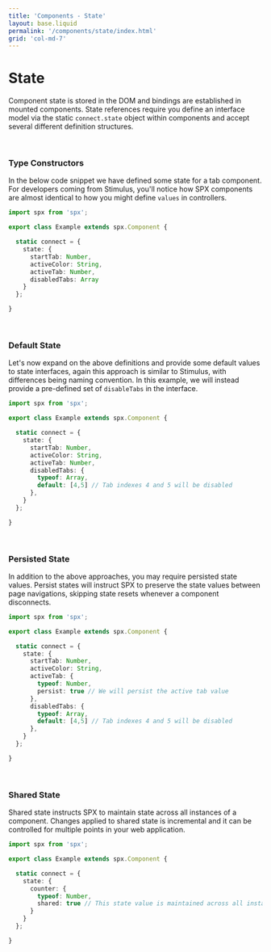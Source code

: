 ```yaml
---
title: 'Components - State'
layout: base.liquid
permalink: '/components/state/index.html'
grid: 'col-md-7'
---
```


# State

Component state is stored in the DOM and bindings are established in mounted components. State references require you define an interface model via the static `connect.state` object within components and accept several different definition structures.

<br>

### Type Constructors

In the below code snippet we have defined some state for a tab component. For developers coming from Stimulus, you'll notice how SPX components are almost identical to how you might define `values` in controllers.

<!-- prettier-ignore -->
```ts
import spx from 'spx';

export class Example extends spx.Component {

  static connect = {
    state: {
      startTab: Number,
      activeColor: String,
      activeTab: Number,
      disabledTabs: Array
    }
  };

}
```

<br>

### Default State

Let's now expand on the above definitions and provide some default values to state interfaces, again this approach is similar to Stimulus, with differences being naming convention. In this example, we will instead provide a pre-defined set of `disableTabs` in the interface.

<!-- prettier-ignore -->
```ts
import spx from 'spx';

export class Example extends spx.Component {

  static connect = {
    state: {
      startTab: Number,
      activeColor: String,
      activeTab: Number,
      disabledTabs: {
        typeof: Array,
        default: [4,5] // Tab indexes 4 and 5 will be disabled
      },
    }
  };

}
```

<br>

### Persisted State

In addition to the above approaches, you may require persisted state values. Persist states will instruct SPX to preserve the state values between page navigations, skipping state resets whenever a component disconnects.

<!-- prettier-ignore -->
```ts
import spx from 'spx';

export class Example extends spx.Component {

  static connect = {
    state: {
      startTab: Number,
      activeColor: String,
      activeTab: {
        typeof: Number,
        persist: true // We will persist the active tab value
      },
      disabledTabs: {
        typeof: Array,
        default: [4,5] // Tab indexes 4 and 5 will be disabled
      },
    }
  };

}
```

<br>

### Shared State

Shared state instructs SPX to maintain state across all instances of a component. Changes applied to shared state is incremental and it can be controlled for multiple points in your web application.

<!-- prettier-ignore -->
```ts
import spx from 'spx';

export class Example extends spx.Component {

  static connect = {
    state: {
      counter: {
        typeof: Number,
        shared: true // This state value is maintained across all instances
      }
    }
  };

}
```
